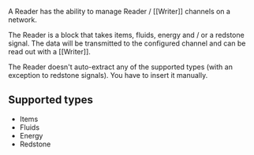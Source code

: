 A Reader has the ability to manage Reader / [[Writer]] channels on a network.

The Reader is a block that takes items, fluids, energy and / or a redstone signal. The data will be transmitted to the configured channel and can be read out with a [[Writer]].

The Reader doesn't auto-extract any of the supported types (with an exception to redstone signals). You have to insert it manually.

## Supported types
- Items
- Fluids
- Energy
- Redstone